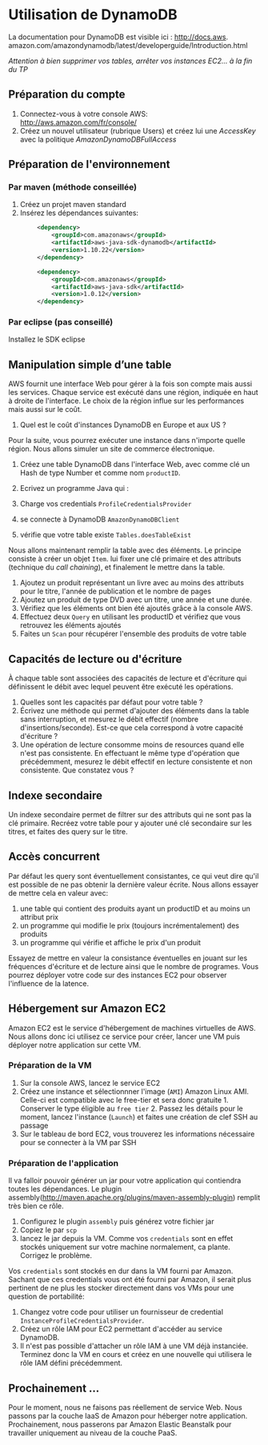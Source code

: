 # Utilisation de DynamoDB

La documentation pour DynamoDB est visible ici : http://docs.aws. amazon.com/amazondynamodb/latest/developerguide/Introduction.html

_Attention à bien supprimer vos tables, arrêter vos instances EC2... à la fin du TP_

## Préparation du compte

1. Connectez-vous à votre console AWS: http://aws.amazon.com/fr/console/
2. Créez un nouvel utilisateur (rubrique Users) et créez lui une _AccessKey_ avec la politique _AmazonDynamoDBFullAccess_

## Préparation de l'environnement

### Par maven (méthode conseillée)

1. Créez un projet maven standard
2. Insérez les dépendances suivantes:

```xml
        <dependency>
            <groupId>com.amazonaws</groupId>
            <artifactId>aws-java-sdk-dynamodb</artifactId>
            <version>1.10.22</version>
        </dependency>

        <dependency>
            <groupId>com.amazonaws</groupId>
            <artifactId>aws-java-sdk</artifactId>
            <version>1.0.12</version>
        </dependency>
```

### Par eclipse (pas conseillé)

Installez le SDK eclipse


## Manipulation simple d’une table

AWS fournit une interface Web pour gérer à la fois son compte mais aussi les services. Chaque service est exécuté dans une région, indiquée
en haut à droite de l'interface. Le choix de la région influe sur les performances mais aussi sur le coût.

1. Quel est le coût d'instances DynamoDB en Europe et aux US ?

Pour la suite, vous pourrez exécuter une instance dans n'importe quelle région. Nous allons simuler un site de commerce électronique.

1. Créez une table DynamoDB dans l'interface Web, avec comme clé un Hash de type Number et comme nom `productID`.
2. Ecrivez un programme Java qui :

  1. Charge vos credentials `ProfileCredentialsProvider`
  2. se connecte à DynamoDB `AmazonDynamoDBClient`
  3. vérifie que votre table existe `Tables.doesTableExist`

Nous allons maintenant remplir la table avec des éléments. Le principe consiste à créer un objet `Item`.
lui fixer une clé primaire et des attributs (technique du _call chaining_), et finalement le mettre dans la table.

1. Ajoutez un produit représentant un livre avec au moins des attributs pour le titre, l'année de publication et le nombre de pages
2. Ajoutez un produit de type DVD avec un titre, une année et une durée.
3. Vérifiez que les éléments ont bien été ajoutés grâce à la console AWS.
3. Effectuez deux `Query` en utilisant les productID et vérifiez que vous retrouvez les éléments ajoutés
3. Faites un `Scan` pour récupérer l'ensemble des produits de votre table


## Capacités de lecture ou d'écriture

À chaque table sont associées des capacités de lecture et d'écriture qui définissent le débit avec lequel peuvent être exécuté les opérations.

1. Quelles sont les capacités par défaut pour votre table ?
2. Écrivez une méthode qui permet d'ajouter des éléments dans la table sans interruption, et mesurez le débit effectif (nombre d'insertions/seconde). Est-ce que cela correspond à votre capacité d'écriture ?
3. Une opération de lecture consomme moins de resources quand elle n'est pas consistente. En effectuant le même type d'opération que précédemment, mesurez le débit effectif en lecture consistente et non consistente. Que constatez vous ?

## Indexe secondaire

Un indexe secondaire permet de filtrer sur des attributs qui ne sont pas la clé primaire. Recréez  votre table pour y ajouter uné clé secondaire sur les titres, et faites des query sur le titre.

## Accès concurrent
Par défaut les query sont éventuellement consistantes, ce qui veut dire qu'il est possible de ne pas obtenir la dernière valeur écrite. Nous allons essayer de mettre cela en valeur avec:

1. une table qui contient des produits ayant un productID et au moins un attribut prix
2. un programme qui modifie le prix (toujours incrémentalement) des produits
3. un programme qui vérifie et affiche le prix d'un produit

Essayez de mettre en valeur la consistance éventuelles en jouant sur les fréquences d'écriture et de lecture ainsi que le nombre de programes. Vous pourrez déployer votre code sur des instances EC2 pour observer l'influence de la latence.


## Hébergement sur Amazon EC2

Amazon EC2 est le service d'hébergement de machines virtuelles de AWS. Nous allons donc ici utilisez ce service pour créer, lancer une VM puis déployer notre application sur cette VM.

### Préparation de la VM
1. Sur la console AWS, lancez le service EC2
2. Créez une instance et sélectionnner l'image (`AMI`) Amazon Linux AMI. Celle-ci est compatible avec le free-tier et sera donc gratuite
        1. Conserver le type éligible au `free tier`
        2. Passez les détails pour le moment, lancez l'instance (`Launch`) et faites une création de clef SSH au passage
3. Sur le tableau de bord EC2, vous trouverez les informations nécessaire pour se connecter à la VM par SSH

### Préparation de l'application

Il va falloir pouvoir générer un jar pour votre application qui contiendra toutes les dépendances. Le plugin assembly(http://maven.apache.org/plugins/maven-assembly-plugin) remplit très bien ce rôle.

1. Configurez le plugin `assembly` puis générez votre fichier jar
2. Copiez le par `scp`
3. lancez le jar depuis la VM. Comme vos `credentials` sont en effet stockés uniquement sur votre machine normalement, ca plante. Corrigez le problème.


Vos `credentials` sont stockés en dur dans la VM fourni par Amazon. Sachant que ces credentials vous ont été fourni par Amazon, il serait plus pertinent de ne plus les stocker directement dans vos VMs pour une question de portabilité:

1. Changez votre code pour utiliser un fournisseur de credential `InstanceProfileCredentialsProvider`.
2. Créez un rôle IAM pour EC2 permettant d'accéder au service DynamoDB.
3. Il n'est pas possible d'attacher un rôle IAM à une VM déjà instanciée. Terminez donc la VM en cours et créez en une nouvelle qui utilisera le rôle IAM défini précédemment.

## Prochainement ...

Pour le moment, nous ne faisons pas réellement de service Web. Nous passons par la couche IaaS de Amazon pour héberger notre application. Prochainement, nous passerons par Amazon Elastic Beanstalk pour travailler uniquement au niveau de la couche PaaS.

